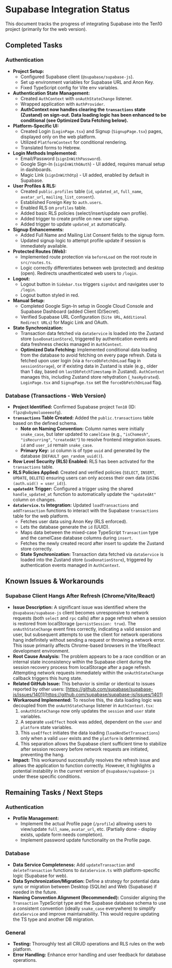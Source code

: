 # Supabase Integration Status

This document tracks the progress of integrating Supabase into the Ten10 project (primarily for the web version).

## Completed Tasks

### Authentication

- **Project Setup:**
  - Configured Supabase client (`@supabase/supabase-js`).
  - Set up environment variables for Supabase URL and Anon Key.
  - Fixed TypeScript config for Vite env variables.
- **Authentication State Management:**
  - Created `AuthContext` with `onAuthStateChange` listener.
  - Wrapped application with `AuthProvider`.
  - **AuthContext now handles clearing the `transactions` state (Zustand) on sign-out. Data loading logic has been enhanced to be conditional (see Optimized Data Fetching below).**
- **Platform-Specific UI:**
  - Created Login (`LoginPage.tsx`) and Signup (`SignupPage.tsx`) pages, displayed only on the web platform.
  - Utilized `PlatformContext` for conditional rendering.
  - Translated forms to Hebrew.
- **Login Methods Implemented:**
  - Email/Password (`signInWithPassword`).
  - Google Sign-In (`signInWithOAuth`) - UI added, requires manual setup in dashboards.
  - Magic Link (`signInWithOtp`) - UI added, enabled by default in Supabase.
- **User Profiles & RLS:**
  - Created `public.profiles` table (`id`, `updated_at`, `full_name`, `avatar_url`, `mailing_list_consent`).
  - Established Foreign Key to `auth.users`.
  - Enabled RLS on `profiles` table.
  - Added basic RLS policies (select/insert/update own profile).
  - Added trigger to create profile on new user signup.
  - Added trigger to update `updated_at` automatically.
- **Signup Enhancements:**
  - Added Full Name and Mailing List Consent fields to the signup form.
  - Updated signup logic to attempt profile update if session is immediately available.
- **Protected Routes (Web):**
  - Implemented route protection via `beforeLoad` on the root route in `src/routes.ts`.
  - Logic correctly differentiates between web (protected) and desktop (open). Redirects unauthenticated web users to `/login`.
- **Logout:**
  - Logout button in `Sidebar.tsx` triggers `signOut` and navigates user to `/login`.
  - Logout button styled in red.
- **Manual Setup:**
  - Completed Google Sign-In setup in Google Cloud Console and Supabase Dashboard (added Client ID/Secret).
  - Verified Supabase URL Configuration (`Site URL`, `Additional Redirect URLs`) for Magic Link and OAuth.
- **State Synchronization:**
  - Transaction data fetched via `dataService` is loaded into the Zustand store (`useDonationStore`), triggered by authentication events and data freshness checks managed in `AuthContext`.
  - **Optimized Data Fetching:** Implemented conditional data loading from the database to avoid fetching on every page refresh. Data is fetched upon user login (via a `forceDbFetchOnLoad` flag in `sessionStorage`), or if existing data in Zustand is stale (e.g., older than 1 day, based on `lastDbFetchTimestamp` in Zustand). `AuthContext` manages this, including Zustand store rehydration (`_hasHydrated`). `LoginPage.tsx` and `SignupPage.tsx` set the `forceDbFetchOnLoad` flag.

### Database (Transactions - Web Version)

- **Project Identified:** Confirmed Supabase project `Ten10` (ID: `flpzqbvbymoluoeeeofg`).
- **`transactions` Table Created:** Added the `public.transactions` table based on the defined schema.
  - **Note on Naming Convention:** Column names were initially `snake_case`, but later updated to `camelCase` (e.g., `"isChomesh"`, `"isRecurring"`, `"createdAt"`) to resolve frontend integration issues. `id` and `user_id` remain `snake_case`.
  - **Primary Key:** `id` column is of type `uuid` and generated by the database (`DEFAULT gen_random_uuid()`).
- **Row Level Security (RLS) Enabled:** RLS has been activated for the `transactions` table.
- **RLS Policies Applied:** Created and verified policies (`SELECT`, `INSERT`, `UPDATE`, `DELETE`) ensuring users can only access their own data (`USING (auth.uid() = user_id)`).
- **`updatedAt` Trigger:** Configured a trigger using the shared `handle_updated_at` function to automatically update the `"updatedAt"` column on changes.
- **`dataService.ts` Integration:** Updated `loadTransactions` and `addTransaction` functions to interact with the Supabase `transactions` table for the web platform.
  - Fetches user data using Anon Key (RLS enforced).
  - Lets the database generate the `id` (UUID).
  - Maps data between the mixed-case TypeScript `Transaction` type and the camelCase database columns during `insert`.
  - Fetches the newly created record after insert to update the Zustand store correctly.
  - **State Synchronization:** Transaction data fetched via `dataService` is loaded into the Zustand store (`useDonationStore`), triggered by authentication events managed in `AuthContext`.

## Known Issues & Workarounds

### Supabase Client Hangs After Refresh (Chrome/Vite/React)

- **Issue Description:** A significant issue was identified where the `@supabase/supabase-js` client becomes unresponsive to network requests (both `select` and `rpc` calls) after a page refresh when a session is restored from localStorage (`persistSession: true`). The `onAuthStateChange` event fires correctly, indicating a valid session and user, but subsequent attempts to use the client for network operations hang indefinitely without sending a request or throwing a network error. This issue primarily affects Chrome-based browsers in the Vite/React development environment.
- **Root Cause Analysis:** The problem appears to be a race condition or an internal state inconsistency within the Supabase client during the session recovery process from localStorage after a page refresh. Attempting network requests immediately within the `onAuthStateChange` callback triggers this hung state.
- **Related GitHub Issue:** This behavior is similar or identical to issues reported by other users: [https://github.com/supabase/supabase-js/issues/1401](https://github.com/supabase/supabase-js/issues/1401)
- **Workaround Implemented:** To resolve this, the data loading logic was decoupled from the `onAuthStateChange` listener in `AuthContext.tsx`:
  1.  `onAuthStateChange` now only updates the `session` and `user` state variables.
  2.  A separate `useEffect` hook was added, dependent on the `user` and `platform` state variables.
  3.  This `useEffect` initiates the data loading (`loadAndSetTransactions`) only when a valid `user` exists and the `platform` is determined.
  4.  This separation allows the Supabase client sufficient time to stabilize after session recovery before network requests are initiated, preventing the hang.
- **Impact:** This workaround successfully resolves the refresh issue and allows the application to function correctly. However, it highlights a potential instability in the current version of `@supabase/supabase-js` under these specific conditions.

## Remaining Tasks / Next Steps

### Authentication

- **Profile Management:**
  - Implement the actual Profile page (`/profile`) allowing users to view/update `full_name`, `avatar_url`, etc. (Partially done - display exists, update form needs completion).
  - Implement password update functionality on the Profile page.

### Database

- **Data Service Completeness:** Add `updateTransaction` and `deleteTransaction` functions to `dataService.ts` with platform-specific logic (Supabase for web).
- **Data Synchronization/Migration:** Define a strategy for potential data sync or migration between Desktop (SQLite) and Web (Supabase) if needed in the future.
- **Naming Convention Alignment (Recommended):** Consider aligning the `Transaction` TypeScript type and the Supabase database schema to use a consistent convention (ideally `snake_case` everywhere) to simplify `dataService` and improve maintainability. This would require updating the TS type and another DB migration.

### General

- **Testing:** Thoroughly test all CRUD operations and RLS rules on the web platform.
- **Error Handling:** Enhance error handling and user feedback for database operations.
